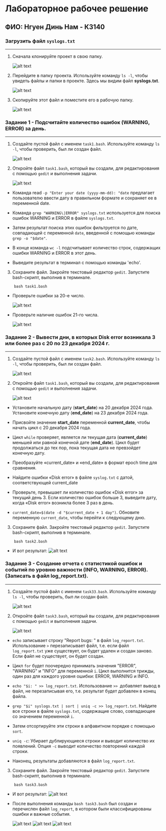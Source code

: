 # Лабораторное рабочее решение

## ФИО: Нгуен Динь Нам - К3140

### Загрузить файл `syslogs.txt`

---

1. Сначала клонируйте проект в свою папку.

   ![alt text](./img/image.png)

2. Перейдите в папку проекта. Используйте команду `ls -l`, чтобы увидеть файлы и папки в проекте. Здесь мы видим файл **syslogs.txt**.

   ![alt text](./img/image-1.png)

3. Скопируйте этот файл и поместите его в рабочую папку.

   ![alt text](./img/image-2.png)

### Задание 1 - Подсчитайте количество ошибок (WARNING, ERROR) за день.

---

1.  Создайте пустой файл с именем `task1.bash`. Используйте команду `ls -l`, чтобы проверить, был ли создан файл.

    ![alt text](./img/image-3.png)

2.  Откройте файл `task1.bash`, который вы создали, для редактирования с помощью `gedit` и выполнения задачи.

    ![alt text](./img/image-4.png)

- Команда read `-p "Enter your date (yyyy-mm-dd): "date` предлагает пользователю ввести дату в правильном формате и сохраняет ее в переменной date.

- Команда `grep "WARNING\|ERROR" syslogs.txt` используется для поиска ошибок WARNING и ERROR в файле `syslogs.txt`.

- Затем результат поиска этих ошибок фильтруется по дате, совпадающей с переменной `date`, введенной с помощью команды `grep -o "$date"`.

- В конце команда `wc -l` подсчитывает количество строк, содержащих ошибки WARNING и ERROR в этот день.

- Выведите результат в терминал с помощью команды 'echo'.

3. Сохраните файл. Закройте текстовый редактор `gedit`. Запустите bash-скрипт, выполнив в терминале.

```
    bash task1.bash
```

- Проверьте ошибки за 20-е число.

  ![alt text](./img/image-5.png)

- Проверьте наличие ошибок 21-го числа.

  ![alt text](./img/image-6.png)

### Задание 2 - Вывести дни, в которых Disk error возникала 3 или более раз с 20 по 23 декабря 2024 г.

---

1.  Создайте пустой файл с именем `task2.bash`. Используйте команду `ls -l`, чтобы проверить, был ли создан файл.

    ![alt text](./img/image-7.png)

2.  Откройте файл `task1.bash`, который вы создали, для редактирования с помощью `gedit` и выполнения задачи.

    ![alt text](./img/image-8.png)

- Установите начальную дату (**start_date**) на 20 декабря 2024 года. Установите конечную дату (**end_date**) на 23 декабря 2024 года.

- Присвойте значение **start_date** переменной **current_date**, чтобы начать цикл с 20 декабря 2024 года.

- Цикл `while` проверяет, является ли текущая дата (**current_date**) меньшей или равной конечной дате (**end_date**). Цикл будет продолжаться до тех пор, пока текущая дата не превзойдет конечную дату.

- Преобразуйте «current_date» и «end_date» в формат epoch time для сравнения.

- Найдите ошибки «Disk error» в файле `syslog.txt` с датой, соответствующей current_date

- Проверьте, превышает ли количество ошибок «Disk error» за текущий день 3. Если количество ошибок больше 3, выведите дату, когда «Disk error» возникла более 3 раз в день.

- `current_date=$(date -d "$current_date + 1 day")`. Обновите переменную `current_date`, чтобы перейти к следующему дню.

3. Сохраните файл. Закройте текстовый редактор `gedit`. Запустите bash-скрипт, выполнив в терминале.

```
    bash task2.bash
```

- И вот результат:
  ![alt text](./img/image-9.png)

### Задание 3 - Создание отчета с статистикой ошибок и событий по уровню важности (INFO, WARNING, ERROR). (Записать в файл log_report.txt).

---

1.  Создайте пустой файл с именем `task33.bash`. Используйте команду `ls -l`, чтобы проверить, был ли создан файл.

    ![alt text](./img/image-10.png)

2.  Откройте файл `task3.bash`, который вы создали, для редактирования с помощью `gedit` и выполнения задачи.

    ![alt text](./img/image-11.png)

- `echo` записывает строку "Report bugs: " в файл `log_report.txt`. Использование `>` перезаписывает файл, т.е. если файл `log_report.txt` уже существует, он будет удален и создан заново. Если файл не существует, он будет создан.

- Цикл `for` будет поочередно принимать значения "ERROR", "WARNING" и "INFO" для переменной `i`. Цикл выполнится трижды, один раз для каждого уровня ошибки: ERROR, WARNING и INFO.

- `echo "$i: " >> log_report.txt`. Использование `>> `добавляет вывод в файл, не перезаписывая его, т.е. результат будет добавлен в конец файла.

- `grep "$i" syslogs.txt | sort | uniq -c >> log_report.txt`. Найдите все строки в файле `syslogs.txt`, содержащие слово, совпадающее со значением переменной `i`.

- Затем отсортируйте эти строки в алфавитном порядке с помощью `sort`.

- `uniq -c`: Убирает дублирующиеся строки и выводит количество их появлений. Опция `-c` выводит количество повторений каждой строки.

- Наконец, результаты добавляются в файл `log_report.txt`.

3. Сохраните файл. Закройте текстовый редактор `gedit`. Запустите bash-скрипт, выполнив в терминале.

```
    bash task3.bash
```

- И вот результат:
  ![alt text](./img/image-12.png)

- После выполнения команды `bash task3.bash` был создан и перечислен файл `log_report`, в котором были классифицированы ошибки и важные события.

  ![alt text](./img/image-13.png)
  ![alt text](./img/image-14.png)
  ![alt text](./img/image-15.png)
